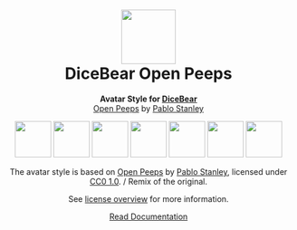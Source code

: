 <h1 align="center"><img src="https://dicebear.com/logo-readme.svg" width="96" /> <br />DiceBear Open Peeps</h1>
<p align="center">
  <strong>Avatar Style for <a href="https://dicebear.com/">DiceBear</a></strong><br />
  <a href="https://www.openpeeps.com/">Open Peeps</a> by <a href="https://twitter.com/pablostanley">Pablo Stanley</a>
</p>

<p align="center">
  <img src="https://api.dicebear.com/6.x/open-peeps/svg?seed=Mimi" width="64" />
  <img src="https://api.dicebear.com/6.x/open-peeps/svg?seed=Sasha" width="64" />
  <img src="https://api.dicebear.com/6.x/open-peeps/svg?seed=Lilly" width="64" />
  <img src="https://api.dicebear.com/6.x/open-peeps/svg?seed=Tigger" width="64" />
  <img src="https://api.dicebear.com/6.x/open-peeps/svg?seed=Bella" width="64" />
  <img src="https://api.dicebear.com/6.x/open-peeps/svg?seed=Zoe" width="64" />
  <img src="https://api.dicebear.com/6.x/open-peeps/svg?seed=Kitty" width="64" />
</p>

<p align="center">
  The avatar style is based on <a href="https://www.openpeeps.com/">Open Peeps</a> by
  <a href="https://twitter.com/pablostanley">Pablo Stanley</a>, licensed under
  <a href="https://creativecommons.org/publicdomain/zero/1.0/">CC0 1.0</a>. / Remix of the original.
</p>
<p align="center">
  See <a href="https://dicebear.com/licenses">license overview</a> for more information.
</p>

<p align="center">
  <a href="https://dicebear.com/styles/open-peeps">
    Read Documentation
  </a>
</p>
